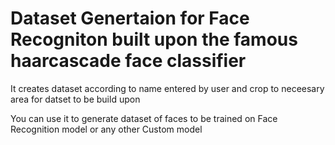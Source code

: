 # Dataset Genertaion for Face Recogniton built upon the famous haarcascade face classifier
It creates dataset according to name entered by user and crop to neceesary area for datset to be build upon

You can use it to generate dataset of faces to be trained on Face Recognition model
or any other Custom model